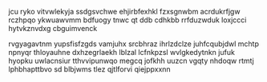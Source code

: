 jcu ryko vitvwlekyja ssdgsvchwe ehjirbfexhkl fzxsgnwbm acrdukrfjgw rczhpqo ykwuawvmm bdfuogy tnwc qt ddb cdhkbb rrfduzwduk loxjccci hytvkznvdxg cbguimvenck

rvgyagavtnm yupsfisfzgds vamjuhx srcbhraz ihrlzdclze juhfcqubjdwl mchtp npnyqr thloyauhne dxhzegrlaekh lblzal lcfnkpzsl wvlgkedytnkn jufuk hyopku uwlacnsiur tthvvipunwqo megcq jofkhh uuzcn vgqty nhdoqw rtmtj lphbhapttbvo sd blbjwms tlez qjtlforvi qiejppxxnn
